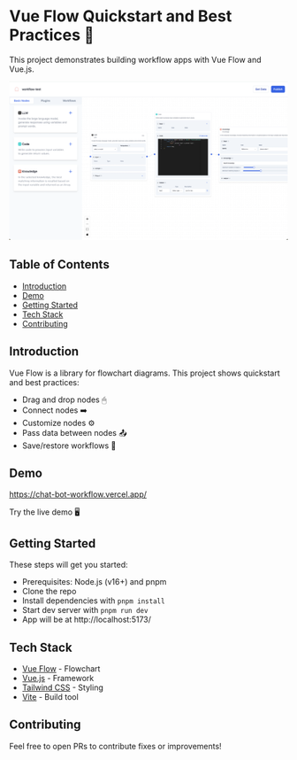 # Vue Flow Quickstart and Best Practices 🚀

This project demonstrates building workflow apps with Vue Flow and Vue.js.

<img src="cover.png"/>

## Table of Contents

- [Introduction](#introduction)
- [Demo](#demo)
- [Getting Started](#getting-started)
- [Tech Stack](#tech-stack)
- [Contributing](#contributing)

## Introduction

Vue Flow is a library for flowchart diagrams. This project shows quickstart and best practices:

- Drag and drop nodes 🖱
- Connect nodes ➡️
- Customize nodes ⚙️
- Pass data between nodes 📤
- Save/restore workflows 💾

## Demo

https://chat-bot-workflow.vercel.app/

Try the live demo 🖥

## Getting Started

These steps will get you started:

- Prerequisites: Node.js (v16+) and pnpm
- Clone the repo
- Install dependencies with `pnpm install`
- Start dev server with `pnpm run dev`
- App will be at http://localhost:5173/

## Tech Stack

- [Vue Flow](https://vueflow.dev/) - Flowchart
- [Vue.js](https://vuejs.org/) - Framework
- [Tailwind CSS](https://tailwindcss.com/) - Styling
- [Vite](https://vitejs.dev/) - Build tool

## Contributing

Feel free to open PRs to contribute fixes or improvements!
